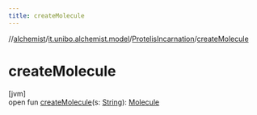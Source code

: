 ```yaml
---
title: createMolecule
---
```

//[alchemist](../../../index.html)/[it.unibo.alchemist.model](../index.html)/[ProtelisIncarnation](index.html)/[createMolecule](create-molecule.html)



# createMolecule



[jvm]\
open fun [createMolecule](create-molecule.html)(s: [String](https://docs.oracle.com/javase/8/docs/api/java/lang/String.html)): [Molecule](../../it.unibo.alchemist.model.interfaces/-molecule/index.html)




